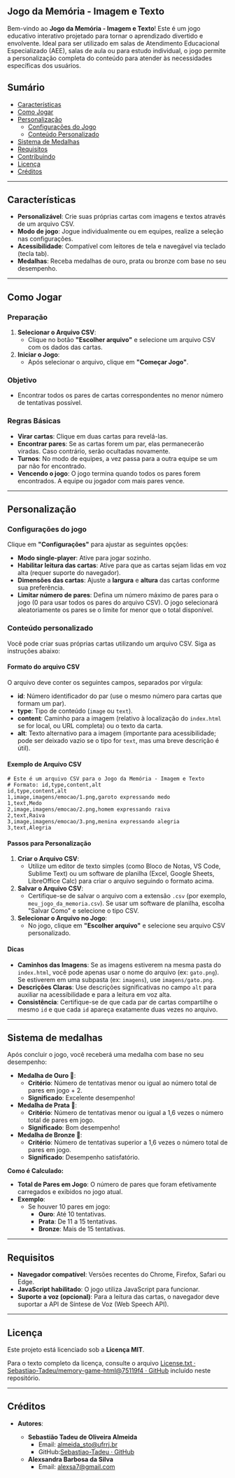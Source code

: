 ## Jogo da Memória - Imagem e Texto

Bem-vindo ao **Jogo da Memória - Imagem e Texto**! Este é um jogo educativo interativo projetado para tornar o aprendizado divertido e envolvente. Ideal para ser utilizado em salas de Atendimento Educacional Especializado (AEE), salas de aula ou para estudo individual, o jogo permite a personalização completa do conteúdo para atender às necessidades específicas dos usuários.

## Sumário

* [Características](#características)
* [Como Jogar](#como-jogar)
* [Personalização](#personalização)
  * [Configurações do Jogo](#configurações-do-jogo)
  * [Conteúdo Personalizado](#conteúdo-personalizado)
* [Sistema de Medalhas](#sistema-de-medalhas)
* [Requisitos](#requisitos)
* [Contribuindo](#contribuindo)
* [Licença](#licença)
* [Créditos](#créditos)

* * *

## Características

* **Personalizável**: Crie suas próprias cartas com imagens e textos através de um arquivo CSV.
* **Modo de jogo**: Jogue individualmente ou em equipes, realize a seleção nas configurações.
* **Acessibilidade**: Compatível com leitores de tela e navegável via teclado (tecla tab).
* **Medalhas**: Receba medalhas de ouro, prata ou bronze com base no seu desempenho.

* * *

## Como Jogar

### Preparação

1. **Selecionar o Arquivo CSV**:
   * Clique no botão **"Escolher arquivo"** e selecione um arquivo CSV com os dados das cartas.
2. **Iniciar o Jogo**:
   * Após selecionar o arquivo, clique em **"Começar Jogo"**.

### Objetivo

* Encontrar todos os pares de cartas correspondentes no menor número de tentativas possível.

### Regras Básicas

* **Virar cartas**: Clique em duas cartas para revelá-las.
* **Encontrar pares**: Se as cartas forem um par, elas permanecerão viradas. Caso contrário, serão ocultadas novamente.
* **Turnos**: No modo de equipes, a vez passa para a outra equipe se um par não for encontrado.
* **Vencendo o jogo**: O jogo termina quando todos os pares forem encontrados. A equipe ou jogador com mais pares vence.

* * *

## Personalização

### Configurações do jogo

Clique em **"Configurações"** para ajustar as seguintes opções:

* **Modo single-player**: Ative para jogar sozinho.
* **Habilitar leitura das cartas**: Ative para que as cartas sejam lidas em voz alta (requer suporte do navegador).
* **Dimensões das cartas**: Ajuste a **largura** e **altura** das cartas conforme sua preferência.
* **Limitar número de pares**: Defina um número máximo de pares para o jogo (0 para usar todos os pares do arquivo CSV). O jogo selecionará aleatoriamente os pares se o limite for menor que o total disponível.

### Conteúdo personalizado

Você pode criar suas próprias cartas utilizando um arquivo CSV. Siga as instruções abaixo:

#### Formato do arquivo CSV

O arquivo deve conter os seguintes campos, separados por vírgula:

* **id**: Número identificador do par (use o mesmo número para cartas que formam um par).
* **type**: Tipo de conteúdo (`image` ou `text`).
* **content**: Caminho para a imagem (relativo à localização do `index.html` se for local, ou URL completa) ou o texto da carta.
* **alt**: Texto alternativo para a imagem (importante para acessibilidade; pode ser deixado vazio se o tipo for `text`, mas uma breve descrição é útil).

#### Exemplo de Arquivo CSV

```csv
# Este é um arquivo CSV para o Jogo da Memória - Imagem e Texto
# Formato: id,type,content,alt
id,type,content,alt
1,image,imagens/emocao/1.png,garoto expressando medo
1,text,Medo
2,image,imagens/emocao/2.png,homem expressando raiva
2,text,Raiva
3,image,imagens/emocao/3.png,menina expressando alegria
3,text,Alegria
```

#### Passos para Personalização

1. **Criar o Arquivo CSV**:
   * Utilize um editor de texto simples (como Bloco de Notas, VS Code, Sublime Text) ou um software de planilha (Excel, Google Sheets, LibreOffice Calc) para criar o arquivo seguindo o formato acima.
2. **Salvar o Arquivo CSV**:
   * Certifique-se de salvar o arquivo com a extensão `.csv` (por exemplo, `meu_jogo_da_memoria.csv`). Se usar um software de planilha, escolha "Salvar Como" e selecione o tipo CSV.
3. **Selecionar o Arquivo no Jogo**:
   * No jogo, clique em **"Escolher arquivo"** e selecione seu arquivo CSV personalizado.

#### Dicas

* **Caminhos das Imagens**: Se as imagens estiverem na mesma pasta do `index.html`, você pode apenas usar o nome do arquivo (ex: `gato.png`). Se estiverem em uma subpasta (ex: `imagens`), use `imagens/gato.png`.
* **Descrições Claras**: Use descrições significativas no campo `alt` para auxiliar na acessibilidade e para a leitura em voz alta.
* **Consistência**: Certifique-se de que cada par de cartas compartilhe o mesmo `id` e que cada `id` apareça exatamente duas vezes no arquivo.

* * *

Sistema de medalhas
-------------------

Após concluir o jogo, você receberá uma medalha com base no seu desempenho:

* **Medalha de Ouro 🥇**:
  * **Critério**: Número de tentativas menor ou igual ao número total de pares em jogo + 2.
  * **Significado**: Excelente desempenho!
* **Medalha de Prata 🥈**:
  * **Critério**: Número de tentativas menor ou igual a 1,6 vezes o número total de pares em jogo.
  * **Significado**: Bom desempenho!
* **Medalha de Bronze 🥉**:
  * **Critério**: Número de tentativas superior a 1,6 vezes o número total de pares em jogo.
  * **Significado**: Desempenho satisfatório.

**Como é Calculado:**

* **Total de Pares em Jogo**: O número de pares que foram efetivamente carregados e exibidos no jogo atual.
* **Exemplo**:
  * Se houver 10 pares em jogo:
    * **Ouro**: Até 10 tentativas.
    * **Prata**: De 11 a 15 tentativas.
    * **Bronze**: Mais de 15 tentativas.

* * *

Requisitos
----------

* **Navegador compatível**: Versões recentes do Chrome, Firefox, Safari ou Edge.
* **JavaScript habilitado**: O jogo utiliza JavaScript para funcionar.
* **Suporte a voz (opcional)**: Para a leitura das cartas, o navegador deve suportar a API de Síntese de Voz (Web Speech API).

* * *

Licença
-------

Este projeto está licenciado sob a **Licença MIT**.



Para o texto completo da licença, consulte o arquivo  [License.txt · Sebastiao-Tadeu/memory-game-html@75119f4 · GitHub](https://github.com/Sebastiao-Tadeu/memory-game-html/commit/75119f4f2c19898fbb3a6eedba8a7f9e0b2e5f2d) incluído neste repositório.

* * *

Créditos
--------

* **Autores**:
  
  * **Sebastião Tadeu de Oliveira Almeida**
    * Email: [almeida_sto@ufrrj.br](mailto:almeida_sto@ufrrj.br)
    * GitHub:[Sebastiao-Tadeu · GitHub](https://github.com/Sebastiao-Tadeu)
  * **Alexsandra Barbosa da Silva**
    * Email: [alexsa7@gmail.com](mailto:alexa7@gmail.com)
